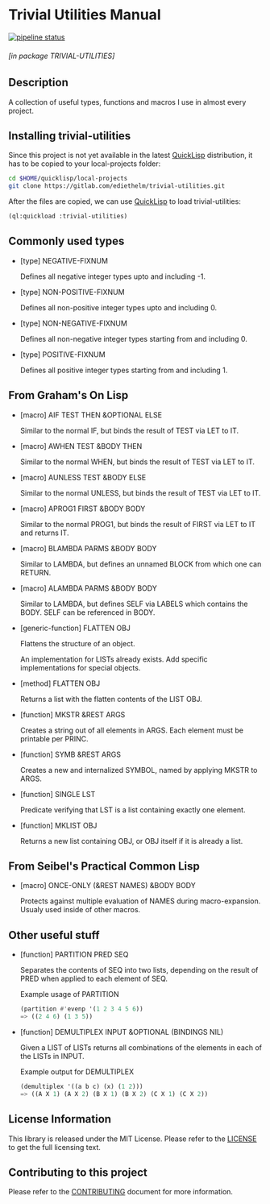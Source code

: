 # Trivial Utilities Manual

[![pipeline status](https://gitlab.com/ediethelm/trivial-utilities/badges/master/pipeline.svg)](https://gitlab.com/ediethelm/trivial-utilities/commits/master)

###### \[in package TRIVIAL-UTILITIES\]

## Description

A collection of useful types, functions and macros I use in almost every project.


## Installing trivial-utilities

Since this project is not yet available in the latest [QuickLisp](https://www.quicklisp.org/beta/ "QuickLisp") distribution, it has to be copied to your local-projects folder:
```bash
cd $HOME/quicklisp/local-projects
git clone https://gitlab.com/ediethelm/trivial-utilities.git
```

After the files are copied, we can use [QuickLisp](https://www.quicklisp.org/beta/ "QuickLisp") to load trivial-utilities:
```lisp
(ql:quickload :trivial-utilities)
```


## Commonly used types

- [type] NEGATIVE-FIXNUM

    Defines all negative integer types upto and including -1.

- [type] NON-POSITIVE-FIXNUM

    Defines all non-positive integer types upto and including 0.

- [type] NON-NEGATIVE-FIXNUM

    Defines all non-negative integer types starting from and including 0.

- [type] POSITIVE-FIXNUM

    Defines all positive integer types starting from and including 1.

## From Graham's On Lisp

- [macro] AIF TEST THEN &OPTIONAL ELSE

    Similar to the normal IF, but binds the result of TEST via LET to IT.

- [macro] AWHEN TEST &BODY THEN

    Similar to the normal WHEN, but binds the result of TEST via LET to IT.

- [macro] AUNLESS TEST &BODY ELSE

    Similar to the normal UNLESS, but binds the result of TEST via LET to IT.

- [macro] APROG1 FIRST &BODY BODY

    Similar to the normal PROG1, but binds the result of FIRST via LET to IT and returns IT.

- [macro] BLAMBDA PARMS &BODY BODY

    Similar to LAMBDA, but defines an unnamed BLOCK from which one can RETURN.

- [macro] ALAMBDA PARMS &BODY BODY

    Similar to LAMBDA, but defines SELF via LABELS which contains the BODY. SELF can be referenced in BODY.

- [generic-function] FLATTEN OBJ

    Flattens the structure of an object.
    
    An implementation for LISTs already exists. Add specific implementations for special objects.

- [method] FLATTEN OBJ

    Returns a list with the flatten contents of the LIST OBJ.

- [function] MKSTR &REST ARGS

    Creates a string out of all elements in ARGS. Each element must be printable per PRINC.

- [function] SYMB &REST ARGS

    Creates a new and internalized SYMBOL, named by applying MKSTR to ARGS.

- [function] SINGLE LST

    Predicate verifying that LST is a list containing exactly one element.

- [function] MKLIST OBJ

    Returns a new list containing OBJ, or OBJ itself if it is already a list.

## From Seibel's Practical Common Lisp

- [macro] ONCE-ONLY (&REST NAMES) &BODY BODY

    Protects against multiple evaluation of NAMES during macro-expansion. Usualy used inside of other macros.

## Other useful stuff

- [function] PARTITION PRED SEQ

    Separates the contents of SEQ into two lists, depending on the result of PRED when applied to each element of SEQ.

    Example usage of PARTITION  

    ```lisp
    (partition #'evenp '(1 2 3 4 5 6))  
    => ((2 4 6) (1 3 5))
    ```

- [function] DEMULTIPLEX INPUT &OPTIONAL (BINDINGS NIL)

    Given a LIST of LISTs returns all combinations of the elements in each of the LISTs in INPUT.

    Example output for DEMULTIPLEX  

    ```lisp
    (demultiplex '((a b c) (x) (1 2)))  
    => ((A X 1) (A X 2) (B X 1) (B X 2) (C X 1) (C X 2))
    ```

## License Information

This library is released under the MIT License. Please refer to the [LICENSE](https://gitlab.com/ediethelm/trivial-utilities/blob/master/LICENSE "License") to get the full licensing text.

## Contributing to this project

Please refer to the [CONTRIBUTING](https://gitlab.com/ediethelm/trivial-utilities/blob/master/CONTRIBUTING.md "Contributing") document for more information.
